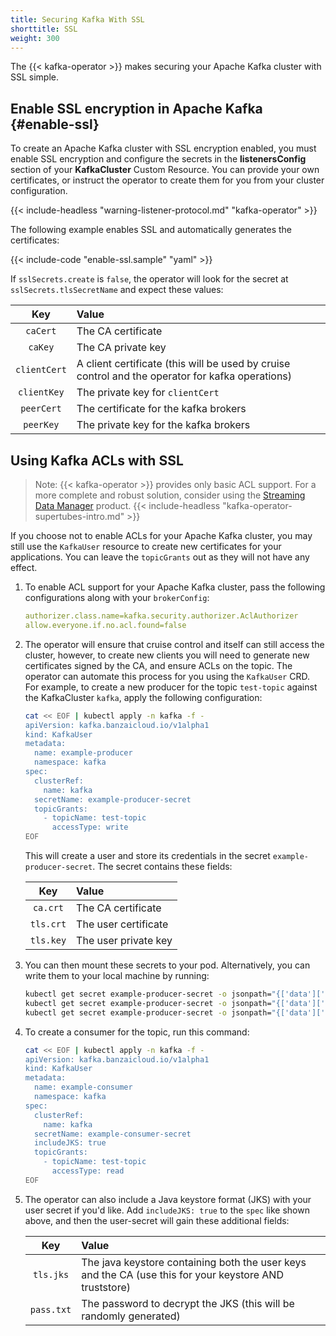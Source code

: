 ```yaml
---
title: Securing Kafka With SSL
shorttitle: SSL
weight: 300
---
```


The {{< kafka-operator >}} makes securing your Apache Kafka cluster with SSL simple.

## Enable SSL encryption in Apache Kafka {#enable-ssl}

To create an Apache Kafka cluster with SSL encryption enabled, you must enable SSL encryption and configure the secrets in the **listenersConfig** section of your **KafkaCluster** Custom Resource. You can provide your own certificates, or instruct the operator to create them for you from your cluster configuration.

{{< include-headless "warning-listener-protocol.md" "kafka-operator" >}}

The following example enables SSL and automatically generates the certificates:

{{< include-code "enable-ssl.sample" "yaml" >}}

If `sslSecrets.create` is `false`, the operator will look for the secret at `sslSecrets.tlsSecretName` and expect these values:

| Key          | Value              |
|:------------:|:-------------------|
| `caCert`     | The CA certificate |
| `caKey`      | The CA private key |
| `clientCert` | A client certificate (this will be used by cruise control and the operator for kafka operations) |
| `clientKey`  | The private key for `clientCert` |
| `peerCert`   | The certificate for the kafka brokers |
| `peerKey`    | The private key for the kafka brokers |

## Using Kafka ACLs with SSL

> Note: {{< kafka-operator >}} provides only basic ACL support. For a more complete and robust solution, consider using the [Streaming Data Manager](https://banzaicloud.com/products/supertubes/) product.
> {{< include-headless "kafka-operator-supertubes-intro.md" >}}

If you choose not to enable ACLs for your Apache Kafka cluster, you may still use the `KafkaUser` resource to create new certificates for your applications.
You can leave the `topicGrants` out as they will not have any effect.

1. To enable ACL support for your Apache Kafka cluster, pass the following configurations along with your `brokerConfig`:

    ```yaml
    authorizer.class.name=kafka.security.authorizer.AclAuthorizer
    allow.everyone.if.no.acl.found=false
    ```

1. The operator will ensure that cruise control and itself can still access the cluster, however, to create new clients
you will need to generate new certificates signed by the CA, and ensure ACLs on the topic. The operator can automate this process for you using the `KafkaUser` CRD.
    For example, to create a new producer for the topic `test-topic` against the KafkaCluster `kafka`, apply the following configuration:

    ```bash
    cat << EOF | kubectl apply -n kafka -f -
    apiVersion: kafka.banzaicloud.io/v1alpha1
    kind: KafkaUser
    metadata:
      name: example-producer
      namespace: kafka
    spec:
      clusterRef:
        name: kafka
      secretName: example-producer-secret
      topicGrants:
        - topicName: test-topic
          accessType: write
    EOF
    ```

    This will create a user and store its credentials in the secret `example-producer-secret`. The secret contains these fields:

    | Key          | Value                |
    |:------------:|:---------------------|
    | `ca.crt`     | The CA certificate   |
    | `tls.crt`    | The user certificate |
    | `tls.key`    | The user private key |

1. You can then mount these secrets to your pod. Alternatively, you can write them to your local machine by running:

    ```bash
    kubectl get secret example-producer-secret -o jsonpath="{['data']['ca\.crt']}" | base64 -d > ca.crt
    kubectl get secret example-producer-secret -o jsonpath="{['data']['tls\.crt']}" | base64 -d > tls.crt
    kubectl get secret example-producer-secret -o jsonpath="{['data']['tls\.key']}" | base64 -d > tls.key
    ```

1. To create a consumer for the topic, run this command:

    ```bash
    cat << EOF | kubectl apply -n kafka -f -
    apiVersion: kafka.banzaicloud.io/v1alpha1
    kind: KafkaUser
    metadata:
      name: example-consumer
      namespace: kafka
    spec:
      clusterRef:
        name: kafka
      secretName: example-consumer-secret
      includeJKS: true
      topicGrants:
        - topicName: test-topic
          accessType: read
    EOF
    ```

1. The operator can also include a Java keystore format (JKS) with your user secret if you'd like. Add `includeJKS: true` to the `spec` like shown above, and then the user-secret will gain these additional fields:

    | Key                     | Value                |
    |:-----------------------:|:---------------------|
    | `tls.jks`               | The java keystore containing both the user keys and the CA (use this for your keystore AND truststore) |
    | `pass.txt`              | The password to decrypt the JKS (this will be randomly generated) |
